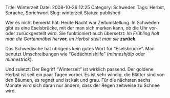 Title: Winterzeit
Date: 2008-10-26 12:25
Category: Schweden
Tags: Herbst, Sprache, Sprichwort
Slug: winterzeit
Status: published

Wer es nicht bemerkt hat: Heute Nacht war Zeitumstellung. In Schweden
gibt es eine Eselsbrücke, mit der man sich merken kann, ob die Uhr vor-
oder zurückgestellt wird. Sie funktioniert auch übersetzt: *Im Frühling
holt man die Gartenmöbel her**vor**, im Herbst stellt man sie
**zurück**.*

Das Schwedische hat übrigens kein gutes Wort für “Eselsbrücke”. Man
benutzt Umschreibungen wie “Gedächtnishilfe” (*minneshjälp* oder
*minnestrick*).

Und zuletzt: Der Begriff “Winterzeit” ist wirklich passend. Der goldene
Herbst ist seit ein paar Tagen vorbei. Es ist sehr windig, die Blätter
sind von den Bäumen, es regnet und ist kalt und grau. Für die nächsten
sechs Monate wird sich daran nur ändern, dass der Regen zeitweise zu
Schnee wird.

